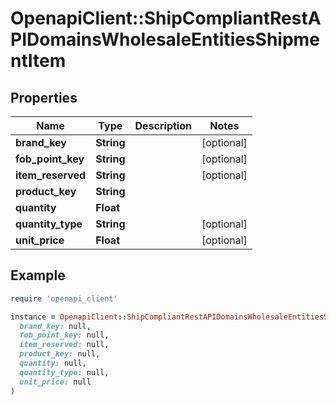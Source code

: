 # OpenapiClient::ShipCompliantRestAPIDomainsWholesaleEntitiesShipmentItem

## Properties

| Name | Type | Description | Notes |
| ---- | ---- | ----------- | ----- |
| **brand_key** | **String** |  | [optional] |
| **fob_point_key** | **String** |  | [optional] |
| **item_reserved** | **String** |  | [optional] |
| **product_key** | **String** |  |  |
| **quantity** | **Float** |  |  |
| **quantity_type** | **String** |  | [optional] |
| **unit_price** | **Float** |  | [optional] |

## Example

```ruby
require 'openapi_client'

instance = OpenapiClient::ShipCompliantRestAPIDomainsWholesaleEntitiesShipmentItem.new(
  brand_key: null,
  fob_point_key: null,
  item_reserved: null,
  product_key: null,
  quantity: null,
  quantity_type: null,
  unit_price: null
)
```

